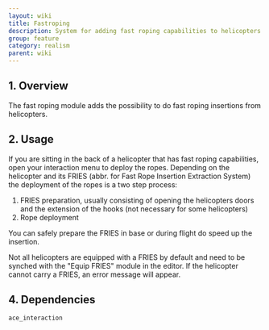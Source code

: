 ```yaml
---
layout: wiki
title: Fastroping
description: System for adding fast roping capabilities to helicopters.
group: feature
category: realism
parent: wiki
---
```


## 1. Overview
The fast roping module adds the possibility to do fast roping insertions from helicopters.

## 2. Usage
If you are sitting in the back of a helicopter that has fast roping capabilities, open your interaction menu to deploy the ropes. Depending on the helicopter and its FRIES (abbr. for Fast Rope Insertion Extraction System) the deployment of the ropes is a two step process:

1. FRIES preparation, usually consisting of opening the helicopters doors and the extension of the hooks (not necessary for some helicopters)
2. Rope deployment

You can safely prepare the FRIES in base or during flight do speed up the insertion.

Not all helicopters are equipped with a FRIES by default and need to be synched with the "Equip FRIES" module in the editor. If the helicopter cannot carry a FRIES, an error message will appear.

## 4. Dependencies

`ace_interaction`
